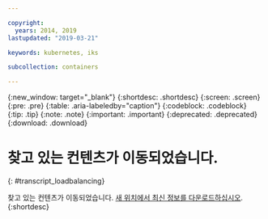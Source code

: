 ```yaml
---

copyright:
  years: 2014, 2019
lastupdated: "2019-03-21"

keywords: kubernetes, iks

subcollection: containers

---
```


{:new_window: target="_blank"}
{:shortdesc: .shortdesc}
{:screen: .screen}
{:pre: .pre}
{:table: .aria-labeledby="caption"}
{:codeblock: .codeblock}
{:tip: .tip}
{:note: .note}
{:important: .important}
{:deprecated: .deprecated}
{:download: .download}



# 찾고 있는 컨텐츠가 이동되었습니다.
{: #transcript_loadbalancing}

찾고 있는 컨텐츠가 이동되었습니다. <a href="https://github.com/IBM-Bluemix-Docs/containers/raw/master/Running_single_and_scalable_containers_in_IBM_Cloud_Container_Service.zip">새 위치에서 최신 정보를 다운로드하십시오</a>.
{:shortdesc}
